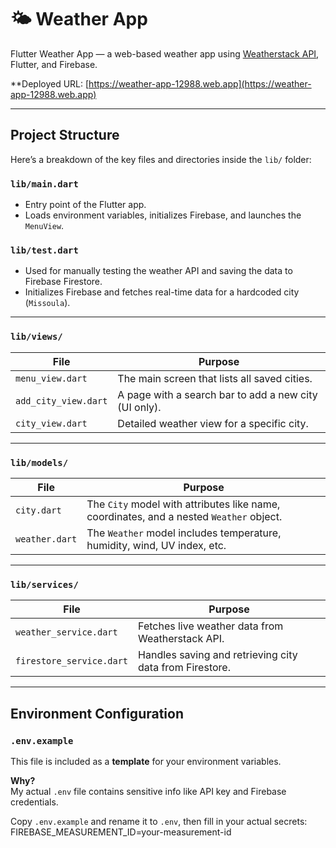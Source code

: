 # 🌤️ Weather App

Flutter Weather App — a web-based weather app using [Weatherstack API](https://weatherstack.com/), Flutter, and Firebase.

**Deployed URL: 
[https://weather-app-12988.web.app](https://weather-app-12988.web.app)

---

## Project Structure

Here’s a breakdown of the key files and directories inside the `lib/` folder:

### `lib/main.dart`
- Entry point of the Flutter app.
- Loads environment variables, initializes Firebase, and launches the `MenuView`.

### `lib/test.dart`
- Used for manually testing the weather API and saving the data to Firebase Firestore.
- Initializes Firebase and fetches real-time data for a hardcoded city (`Missoula`).

---

### `lib/views/`

| File                  | Purpose                                                   |
|-----------------------|-----------------------------------------------------------|
| `menu_view.dart`      | The main screen that lists all saved cities.              |
| `add_city_view.dart`  | A page with a search bar to add a new city (UI only).     |
| `city_view.dart`      | Detailed weather view for a specific city.                |

---

### `lib/models/`

| File             | Purpose                                                      |
|------------------|--------------------------------------------------------------|
| `city.dart`      | The `City` model with attributes like name, coordinates, and a nested `Weather` object. |
| `weather.dart`   | The `Weather` model includes temperature, humidity, wind, UV index, etc.               |

---

### `lib/services/`

| File                      | Purpose                                                 |
|---------------------------|---------------------------------------------------------|
| `weather_service.dart`    | Fetches live weather data from Weatherstack API.        |
| `firestore_service.dart`  | Handles saving and retrieving city data from Firestore. |

---

## Environment Configuration

### `.env.example`
This file is included as a **template** for your environment variables.

**Why?**  
My actual `.env` file contains sensitive info like API key and Firebase credentials.

Copy `.env.example` and rename it to `.env`, then fill in your actual secrets:
FIREBASE_MEASUREMENT_ID=your-measurement-id
